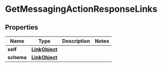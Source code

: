 
# GetMessagingActionResponseLinks

## Properties
Name | Type | Description | Notes
------------ | ------------- | ------------- | -------------
**self** | [**LinkObject**](LinkObject.md) |  | 
**schema** | [**LinkObject**](LinkObject.md) |  | 




